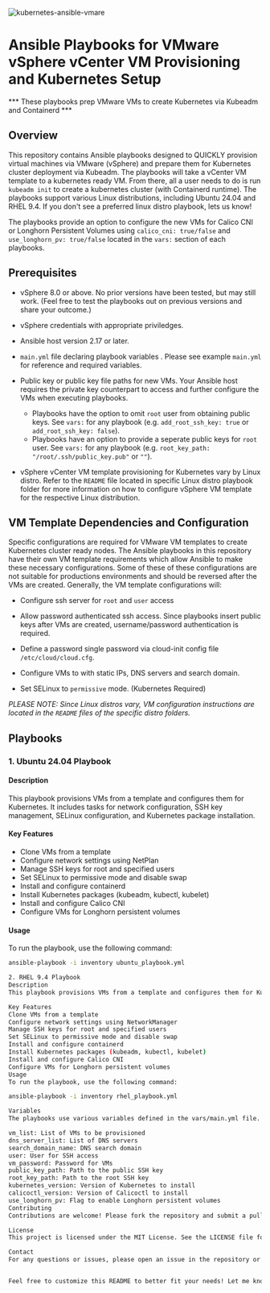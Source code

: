 ![kubernetes-ansible-vmare](https://github.com/user-attachments/assets/557d72a8-3177-4d3f-8487-3fbd5f1fcf62)

# Ansible Playbooks for VMware vSphere vCenter VM Provisioning and Kubernetes Setup
***  These playbooks prep VMware VMs to create Kubernetes via Kubeadm and Containerd  ***
## Overview

This repository contains Ansible playbooks designed to QUICKLY provision virtual machines via VMware (vSphere) and prepare them for Kubernetes cluster deployment via Kubeadm. The playbooks will take a vCenter VM template to a kubernetes ready VM.  From there, all a user needs to do is run `kubeadm init` to create a kubernetes cluster (with Containerd runtime). The playbooks support various Linux distributions, including Ubuntu 24.04 and RHEL 9.4.  If you don't see a preferred linux distro playbook, lets us know!

The playbooks provide an option to configure the new VMs for Calico CNI or Longhorn Persistent Volumes using `calico_cni: true/false` and `use_longhorn_pv: true/false` located in the `vars:` section of each playbooks.

## Prerequisites

+ vSphere 8.0 or above.  No prior versions have been tested, but may still work. (Feel free to test the playbooks out on previous versions and share your outcome.)

+ vSphere credentials with appropriate priviledges.
  
+ Ansible host version 2.17 or later.
  
+ `main.yml` file declaring playbook variables .  Please see example `main.yml` for reference and required variables.
  
+ Public key or public key file paths for new VMs.  Your Ansible host requires the private key counterpart to access and further configure the VMs when executing playbooks.
    + Playbooks have the option to omit `root` user from obtaining public keys. See `vars:` for any playbook (e.g. `add_root_ssh_key: true` or `add_root_ssh_key: false`).
    + Playbooks have an option to provide a seperate public keys for `root` user. See `vars:` for any playbook (e.g. `root_key_path: "/root/.ssh/public_key.pub"` or `""`).

+ vSphere vCenter VM template provisioning for Kubernetes vary by Linux distro. Refer to the `README` file located in specific Linux distro playbook folder for more information on how to configure vSphere VM template for the respective Linux distribution.

## VM Template Dependencies and Configuration

Specific configurations are required for VMware VM templates to create Kubernetes cluster ready nodes.  The Ansible playbooks in this repository have their own VM template requirements which allow Ansible to make these necessary configurations.  Some of these of these configurations are not suitable for productions environments and should be reversed after the VMs are  created.  Generally, the VM template configurations will:

+ Configure ssh server for `root` and `user` access
  
+ Allow password authenticated ssh access.  Since playbooks insert public keys after VMs are created, username/password authentication is required.

+ Define a password single password via cloud-init config file `/etc/cloud/cloud.cfg`.

+ Configure VMs to with static IPs, DNS servers and search domain.

+ Set SELinux to `permissive` mode. (Kubernetes Required)

*PLEASE NOTE: Since Linux distros vary, VM configuration instructions are located in the `README` files of the specific distro folders.*



## Playbooks

### 1. Ubuntu 24.04 Playbook

#### Description

This playbook provisions VMs from a template and configures them for Kubernetes. It includes tasks for network configuration, SSH key management, SELinux configuration, and Kubernetes package installation.

#### Key Features

- Clone VMs from a template
- Configure network settings using NetPlan
- Manage SSH keys for root and specified users
- Set SELinux to permissive mode and disable swap
- Install and configure containerd
- Install Kubernetes packages (kubeadm, kubectl, kubelet)
- Install and configure Calico CNI
- Configure VMs for Longhorn persistent volumes

#### Usage

To run the playbook, use the following command:

```bash
ansible-playbook -i inventory ubuntu_playbook.yml

2. RHEL 9.4 Playbook
Description
This playbook provisions VMs from a template and configures them for Kubernetes. It includes tasks for network configuration, SSH key management, SELinux configuration, and Kubernetes package installation.

Key Features
Clone VMs from a template
Configure network settings using NetworkManager
Manage SSH keys for root and specified users
Set SELinux to permissive mode and disable swap
Install and configure containerd
Install Kubernetes packages (kubeadm, kubectl, kubelet)
Install and configure Calico CNI
Configure VMs for Longhorn persistent volumes
Usage
To run the playbook, use the following command:

ansible-playbook -i inventory rhel_playbook.yml

Variables
The playbooks use various variables defined in the vars/main.yml file. Key variables include:

vm_list: List of VMs to be provisioned
dns_server_list: List of DNS servers
search_domain_name: DNS search domain
user: User for SSH access
vm_password: Password for VMs
public_key_path: Path to the public SSH key
root_key_path: Path to the root SSH key
kubernetes_version: Version of Kubernetes to install
calicoctl_version: Version of Calicoctl to install
use_longhorn_pv: Flag to enable Longhorn persistent volumes
Contributing
Contributions are welcome! Please fork the repository and submit a pull request with your changes.

License
This project is licensed under the MIT License. See the LICENSE file for details.

Contact
For any questions or issues, please open an issue in the repository or contact the maintainer.


Feel free to customize this README to better fit your needs! Let me know if there's anything else you'd like to add or modify.
